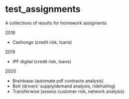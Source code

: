 # test_assignments

A collections of results for homework assigments 

2018
- Cashongo (credit risk, loans)
 
2019
- IPF digital (credit risk, loans)
 
2020
- Brainbase (automate pdf contracts analysis)
- Bolt (drivers' supply/demand analysis, ridehailing)
- Transferwise (assess customer risk, network analysis)
